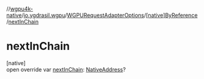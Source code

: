 //[wgpu4k-native](../../../../index.md)/[io.ygdrasil.wgpu](../../index.md)/[WGPURequestAdapterOptions](../index.md)/[[native]ByReference](index.md)/[nextInChain](next-in-chain.md)

# nextInChain

[native]\
open override var [nextInChain](next-in-chain.md): [NativeAddress](../../../ffi/-native-address/index.md)?